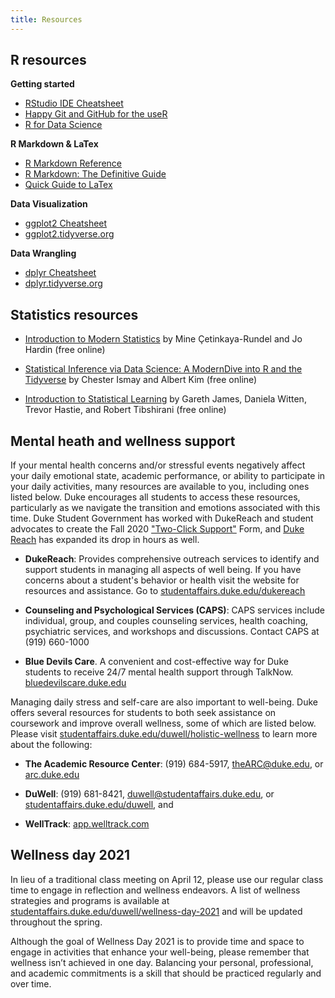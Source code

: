 ```yaml
---
title: Resources
---
```


## R resources 

**Getting started**

- [RStudio IDE Cheatsheet](https://github.com/rstudio/cheatsheets/raw/master/rstudio-ide.pdf)
- [Happy Git and GitHub for the useR](https://happygitwithr.com/)
- [R for Data Science](https://r4ds.had.co.nz/)

**R Markdown & LaTex**

- [R Markdown Reference](https://rmarkdown.rstudio.com/lesson-1.html)
- [R Markdown: The Definitive Guide](https://bookdown.org/yihui/rmarkdown/)
- [Quick Guide to LaTex](https://assets.ctfassets.net/nrgyaltdicpt/4e825etqMUW8vTF8drfRbw/d4f3d9adcb2980b80818f788e36316b2/A_quick_guide_to_LaTeX__Overleaf_version.pdf)

**Data Visualization**

- [ggplot2 Cheatsheet](https://github.com/rstudio/cheatsheets/raw/master/data-visualization-2.1.pdf)
- [ggplot2.tidyverse.org](https://ggplot2.tidyverse.org/)

**Data Wrangling**

- [dplyr Cheatsheet](https://github.com/rstudio/cheatsheets/raw/master/data-transformation.pdf)
- [dplyr.tidyverse.org](https://dplyr.tidyverse.org/)


## Statistics resources

- [Introduction to Modern Statistics](https://openintro-ims.netlify.app/index.html) by Mine &Ccedil;etinkaya-Rundel and Jo Hardin (free online)
  
- [Statistical Inference via Data Science: A ModernDive into R and the Tidyverse](https://moderndive.com/) by Chester Ismay and Albert Kim (free online)

- [Introduction to Statistical Learning](http://faculty.marshall.usc.edu/gareth-james/ISL/ISLR%20Seventh%20Printing.pdf) by Gareth James, Daniela Witten, Trevor Hastie, and Robert Tibshirani (free online)

## Mental heath and wellness support 

If your mental health concerns and/or stressful events negatively affect your daily emotional state, academic performance, or ability to participate in your daily activities, many resources are available to you, including ones listed below. Duke encourages all students to access these resources, particularly as we navigate the transition and emotions associated with this time. Duke Student Government has worked with DukeReach and student advocates to create the Fall 2020 ["Two-Click Support"](https://bit.ly/TwoClickSupport) Form, and [Duke Reach](https://studentaffairs.duke.edu/dukereach1) has expanded its drop in hours as well.


- **DukeReach**: Provides comprehensive outreach services to identify and support students in managing all aspects of well being. If you have concerns about a student's behavior or health visit the website for resources and assistance. 
Go to [studentaffairs.duke.edu/dukereach](http://studentaffairs.duke.edu/dukereach)

- **Counseling and Psychological Services (CAPS)**: CAPS services include individual, group, and couples counseling services, health coaching, psychiatric services, and workshops and discussions. Contact CAPS at (919) 660-1000

- **Blue Devils Care**. A convenient and cost-effective way for Duke students to receive 24/7 mental health support through TalkNow. [bluedevilscare.duke.edu](https://www.timely.md/faq/blue-devils-care-faq/)

Managing daily stress and self-care are also important to well-being. Duke offers several resources for students to both seek assistance on coursework and improve overall wellness, some of which are listed below. Please
visit [studentaffairs.duke.edu/duwell/holistic-wellness](https://studentaffairs.duke.edu/duwell/holistic-wellness) to learn more about the following: 

- **The Academic Resource Center**: (919) 684-5917, [theARC@duke.edu](mailto:theARC@duke.edu), or [arc.duke.edu](https://arc.duke.edu/)

- **DuWell**: (919) 681-8421, [duwell@studentaffairs.duke.edu](mailto:duwell@studentaffairs.duke.edu), or [studentaffairs.duke.edu/duwell](https://studentaffairs.duke.edu/duwell), and 

- **WellTrack**: [app.welltrack.com](https://app.welltrack.com/)


## Wellness day 2021 

In lieu of a traditional class meeting on April 12, please use our regular class time to engage in reflection and wellness endeavors. A list of wellness strategies and programs is available at [studentaffairs.duke.edu/duwell/wellness-day-2021](https://studentaffairs.duke.edu/duwell/wellness-day-2021) and will be updated throughout the spring.

Although the goal of Wellness Day 2021 is to provide time and space to engage in activities that enhance your well-being, please remember that wellness isn’t achieved in one day. Balancing your personal, professional, and academic commitments is a skill that should be practiced regularly and over time.


